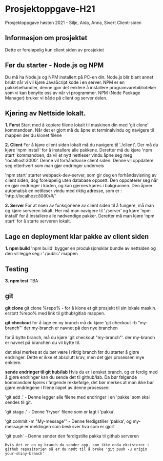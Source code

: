 # Prosjektoppgave-H21
Prosjektoppgave høsten 2021 - Silje, Aida, Anna, Sivert
                Client-siden


## Informasjon om prosjektet

Dette er foreløpelig kun client siden av prosjektet

## Før du starter - Node.js og NPM

Du må ha Node.js og NPM installert på PC-en din. Node.js blir blant annet brukt når vi vil kjøre JavaScript kode i en server. NPM er en pakkebehandler, denne gjør det enklere å installere programvarebiblioteker som vi kan benytte oss av når vi programmer. NPM (Node Package Manager) bruker vi både på client og server delen.




## Kjøring av Nettside lokalt.

**1. Først**
Start med å kopiere filene lokalt til maskinen din med 'git clone' kommandoen. Når det er gjort må du åpne et terminalvindu og navigere til mappen der du klonet filene

**2. Client**
For å kjøre client siden lokalt må du navigere til './client'. Der må du kjøre 'npm install' for å installere alle pakkene. 
Deretter må du kjøre 'npm start' kommandoen, da vil et nytt nettleser vindu åpne seg meg 'localhost:3000'. Denne vil forhåndsvise client siden. Denne vil oppdatere seg etterhvert som man gjør endringer underveis

'npm start' starter webpack-dev-server, som gir deg en forhåndsvisning av client siden, dog foreløpelig uten database oppsett. Den oppdaterer seg når en gjør endringer i koden, og kan gjernes kjøres i bakgrunnen. Den åpner automatisk en nettleser vindu med riktig adresse, som er : 'http://localhost:8080/#/'


**2. Server**
For at noen av funksjonene av client siden til å fungere, må man og kjøre serveren lokalt. Her må man navigere til './server' og kjøre 'npm install' for å installere alle nødvendige pakker. Deretter må man kjøre 'npm start' for å starte serveren lokalt.           


## Lage en deployment klar pakke av client siden

**1. npm build**
'npm build' bygger en produksjonsklar bundle av nettsiden og den vil legge seg i './public' mappen

## Testing

**3. npm test**
TBA

## git

**git clone**
git clone %repo% - for å klone et git prosjekt til sin lokale maskin. erstatt %repo% med link til github/gitlab mappen. 

**git checkout**
for å lage en ny branch må du kjøre 'git checkout -b "my-branch"' der my-branch er navnet på den nye branchen

for å bytte branch, må du kjøre 'git checkout "my-branch"'. der my-branch er navnet på branchen du vil bytte til. 

det skal merkes at du bør være i riktig branch før du starter å gjøre endringer. Dette er ikke et absolutt krav, men det gjør prosessen mye enklere. 

**sende endringer til git hub/lab**
Hvis du er i ønsket branch, og er ferdig med å gjøre endringer kan du sende det til github/lab. Da bør følgende kommandoer kjøres i følgende rekkefølge, det bør merkes at man ikke bør gjøre endringene i filene iløpet av denne prosessen: 

'git add .' - Denne legger alle filene med endringer i en 'pakke' som skal sendes til git. 


'git stage .' - Denne 'fryser' filene som er lagt i 'pakka'.

'git commit -m "My-message"' - Denne ferdigstiller 'pakka', og my-message er meldingen som beskriver hva som er gjort

'git push' - Denne sender den ferdigstilte pakka til github serveren

    Hvis det er en ny branch du sender opp, som ikke enda eksisterer i github repositorien så er du nødt til å bruke 'git push -u origin your-shiny-branch'
